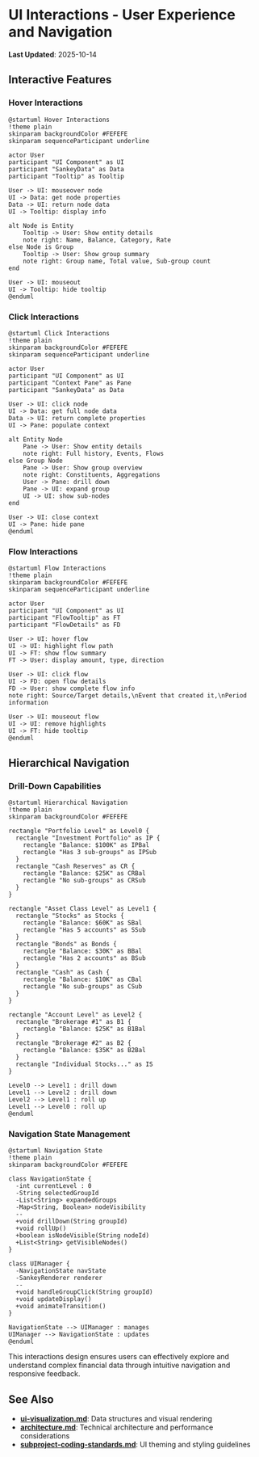 # UI Interactions - User Experience and Navigation

**Last Updated**: 2025-10-14

## Interactive Features

### Hover Interactions

```plantuml
@startuml Hover Interactions
!theme plain
skinparam backgroundColor #FEFEFE
skinparam sequenceParticipant underline

actor User
participant "UI Component" as UI
participant "SankeyData" as Data
participant "Tooltip" as Tooltip

User -> UI: mouseover node
UI -> Data: get node properties
Data -> UI: return node data
UI -> Tooltip: display info

alt Node is Entity
    Tooltip -> User: Show entity details
    note right: Name, Balance, Category, Rate
else Node is Group
    Tooltip -> User: Show group summary
    note right: Group name, Total value, Sub-group count
end

User -> UI: mouseout
UI -> Tooltip: hide tooltip
@enduml
```

### Click Interactions

```plantuml
@startuml Click Interactions
!theme plain
skinparam backgroundColor #FEFEFE
skinparam sequenceParticipant underline

actor User
participant "UI Component" as UI
participant "Context Pane" as Pane
participant "SankeyData" as Data

User -> UI: click node
UI -> Data: get full node data
Data -> UI: return complete properties
UI -> Pane: populate context

alt Entity Node
    Pane -> User: Show entity details
    note right: Full history, Events, Flows
else Group Node
    Pane -> User: Show group overview
    note right: Constituents, Aggregations
    User -> Pane: drill down
    Pane -> UI: expand group
    UI -> UI: show sub-nodes
end

User -> UI: close context
UI -> Pane: hide pane
@enduml
```

### Flow Interactions

```plantuml
@startuml Flow Interactions
!theme plain
skinparam backgroundColor #FEFEFE
skinparam sequenceParticipant underline

actor User
participant "UI Component" as UI
participant "FlowTooltip" as FT
participant "FlowDetails" as FD

User -> UI: hover flow
UI -> UI: highlight flow path
UI -> FT: show flow summary
FT -> User: display amount, type, direction

User -> UI: click flow
UI -> FD: open flow details
FD -> User: show complete flow info
note right: Source/Target details,\nEvent that created it,\nPeriod information

User -> UI: mouseout flow
UI -> UI: remove highlights
UI -> FT: hide tooltip
@enduml
```

## Hierarchical Navigation

### Drill-Down Capabilities

```plantuml
@startuml Hierarchical Navigation
!theme plain
skinparam backgroundColor #FEFEFE

rectangle "Portfolio Level" as Level0 {
  rectangle "Investment Portfolio" as IP {
    rectangle "Balance: $100K" as IPBal
    rectangle "Has 3 sub-groups" as IPSub
  }
  rectangle "Cash Reserves" as CR {
    rectangle "Balance: $25K" as CRBal
    rectangle "No sub-groups" as CRSub
  }
}

rectangle "Asset Class Level" as Level1 {
  rectangle "Stocks" as Stocks {
    rectangle "Balance: $60K" as SBal
    rectangle "Has 5 accounts" as SSub
  }
  rectangle "Bonds" as Bonds {
    rectangle "Balance: $30K" as BBal
    rectangle "Has 2 accounts" as BSub
  }
  rectangle "Cash" as Cash {
    rectangle "Balance: $10K" as CBal
    rectangle "No sub-groups" as CSub
  }
}

rectangle "Account Level" as Level2 {
  rectangle "Brokerage #1" as B1 {
    rectangle "Balance: $25K" as B1Bal
  }
  rectangle "Brokerage #2" as B2 {
    rectangle "Balance: $35K" as B2Bal
  }
  rectangle "Individual Stocks..." as IS
}

Level0 --> Level1 : drill down
Level1 --> Level2 : drill down
Level2 --> Level1 : roll up
Level1 --> Level0 : roll up
@enduml
```

### Navigation State Management

```plantuml
@startuml Navigation State
!theme plain
skinparam backgroundColor #FEFEFE

class NavigationState {
  -int currentLevel : 0
  -String selectedGroupId
  -List<String> expandedGroups
  -Map<String, Boolean> nodeVisibility
  --
  +void drillDown(String groupId)
  +void rollUp()
  +boolean isNodeVisible(String nodeId)
  +List<String> getVisibleNodes()
}

class UIManager {
  -NavigationState navState
  -SankeyRenderer renderer
  --
  +void handleGroupClick(String groupId)
  +void updateDisplay()
  +void animateTransition()
}

NavigationState --> UIManager : manages
UIManager --> NavigationState : updates
@enduml
```

This interactions design ensures users can effectively explore and understand complex financial data through intuitive navigation and responsive feedback.

## See Also
- **[ui-visualization.md](ui-visualization.md)**: Data structures and visual rendering
- **[architecture.md](../design/architecture.md)**: Technical architecture and performance considerations
- **[subproject-coding-standards.md](../guidelines/subproject-coding-standards.md)**: UI theming and styling guidelines